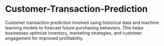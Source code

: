 # Customer-Transaction-Prediction
Customer transaction prediction involves using historical data and machine learning models to forecast future purchasing behaviors. This helps businesses optimize inventory, marketing strategies, and customer engagement for improved profitability.
